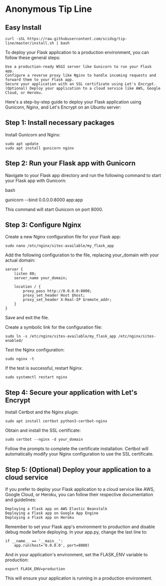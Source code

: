# Anonymous Tip Line

## Easy Install

```
curl -sSL https://raw.githubusercontent.com/scidsg/tip-line/master/install.sh | bash
```

To deploy your Flask application to a production environment, you can follow these general steps:

    Use a production-ready WSGI server like Gunicorn to run your Flask app.
    Configure a reverse proxy like Nginx to handle incoming requests and forward them to your Flask app.
    Secure your application with an SSL certificate using Let's Encrypt.
    (Optional) Deploy your application to a cloud service like AWS, Google Cloud, or Heroku.

Here's a step-by-step guide to deploy your Flask application using Gunicorn, Nginx, and Let's Encrypt on an Ubuntu server:

## Step 1: Install necessary packages

Install Gunicorn and Nginx:

```
sudo apt update
sudo apt install gunicorn nginx
```

## Step 2: Run your Flask app with Gunicorn

Navigate to your Flask app directory and run the following command to start your Flask app with Gunicorn:

bash

gunicorn --bind 0.0.0.0:8000 app:app

This command will start Gunicorn on port 8000.

## Step 3: Configure Nginx

Create a new Nginx configuration file for your Flask app:

```
sudo nano /etc/nginx/sites-available/my_flask_app
```

Add the following configuration to the file, replacing your_domain with your actual domain:

```
server {
    listen 80;
    server_name your_domain;

    location / {
        proxy_pass http://0.0.0.0:8000;
        proxy_set_header Host $host;
        proxy_set_header X-Real-IP $remote_addr;
    }
}
```

Save and exit the file.

Create a symbolic link for the configuration file:

```
sudo ln -s /etc/nginx/sites-available/my_flask_app /etc/nginx/sites-enabled/
```

Test the Nginx configuration:

```
sudo nginx -t
```

If the test is successful, restart Nginx:

```
sudo systemctl restart nginx
```

## Step 4: Secure your application with Let's Encrypt

Install Certbot and the Nginx plugin:

```
sudo apt install certbot python3-certbot-nginx
```

Obtain and install the SSL certificate:

```
sudo certbot --nginx -d your_domain
```

Follow the prompts to complete the certificate installation. Certbot will automatically modify your Nginx configuration to use the SSL certificate.

## Step 5: (Optional) Deploy your application to a cloud service

If you prefer to deploy your Flask application to a cloud service like AWS, Google Cloud, or Heroku, you can follow their respective documentation and guidelines:

    Deploying a Flask app on AWS Elastic Beanstalk
    Deploying a Flask app on Google App Engine
    Deploying a Flask app on Heroku

Remember to set your Flask app's environment to production and disable debug mode before deploying. In your app.py, change the last line to:

```
if __name__ == '__main__':
    app.run(host='0.0.0.0', port=8000)
```

And in your application's environment, set the FLASK_ENV variable to production:

```
export FLASK_ENV=production
```

This will ensure your application is running in a production environment.
